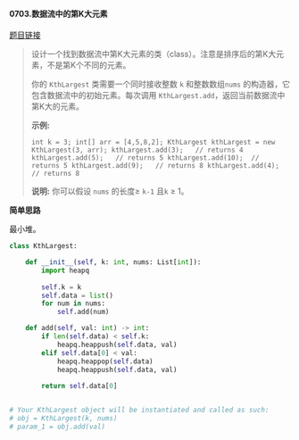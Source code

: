 #### 0703.数据流中的第K大元素

[题目链接](https://leetcode-cn.com/problems/kth-largest-element-in-a-stream)

> 设计一个找到数据流中第K大元素的类（class）。注意是排序后的第K大元素，不是第K个不同的元素。
>
> 你的 `KthLargest` 类需要一个同时接收整数 `k` 和整数数组`nums` 的构造器，它包含数据流中的初始元素。每次调用 `KthLargest.add`，返回当前数据流中第K大的元素。
>
> **示例:**
>
> `
> int k = 3;
> int[] arr = [4,5,8,2];
> KthLargest kthLargest = new KthLargest(3, arr);
> kthLargest.add(3);   // returns 4
> kthLargest.add(5);   // returns 5
> kthLargest.add(10);  // returns 5
> kthLargest.add(9);   // returns 8
> kthLargest.add(4);   // returns 8
> `
>
> **说明:** 
> 你可以假设 `nums` 的长度≥ `k-1` 且`k` ≥ 1。

**简单思路**

最小堆。

```python
class KthLargest:

    def __init__(self, k: int, nums: List[int]):
        import heapq
        
        self.k = k
        self.data = list()
        for num in nums:
            self.add(num)

    def add(self, val: int) -> int:
        if len(self.data) < self.k:
            heapq.heappush(self.data, val)
        elif self.data[0] < val:
            heapq.heappop(self.data)
            heapq.heappush(self.data, val)
        
        return self.data[0]


# Your KthLargest object will be instantiated and called as such:
# obj = KthLargest(k, nums)
# param_1 = obj.add(val)
```

